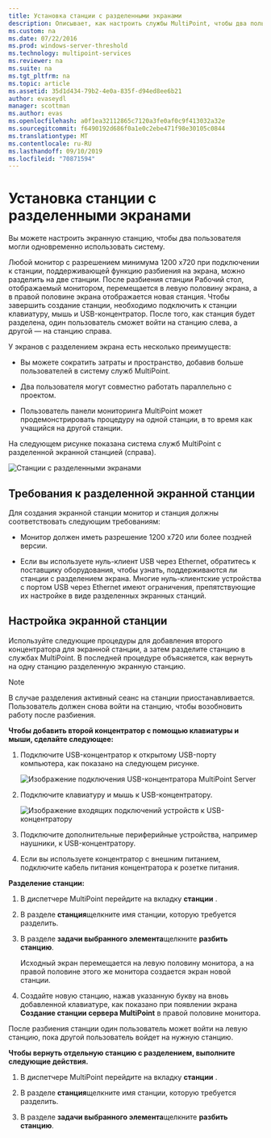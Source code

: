 ```yaml
---
title: Установка станции с разделенными экранами
description: Описывает, как настроить службы MultiPoint, чтобы два пользователя могли совместно использовать одну систему.
ms.custom: na
ms.date: 07/22/2016
ms.prod: windows-server-threshold
ms.technology: multipoint-services
ms.reviewer: na
ms.suite: na
ms.tgt_pltfrm: na
ms.topic: article
ms.assetid: 35d1d434-79b2-4e0a-835f-d94ed8ee6b21
author: evaseydl
manager: scottman
ms.author: evas
ms.openlocfilehash: a0f1ea32112865c7120a3fe0af0c9f413032a32e
ms.sourcegitcommit: f6490192d686f0a1e0c2ebe471f98e30105c0844
ms.translationtype: MT
ms.contentlocale: ru-RU
ms.lasthandoff: 09/10/2019
ms.locfileid: "70871594"
---
```

# <a name="set-up-a-split-screen-station"></a>Установка станции с разделенными экранами
Вы можете настроить экранную станцию, чтобы два пользователя могли одновременно использовать систему.

Любой монитор с разрешением минимума 1200 x720 при подключении к станции, поддерживающей функцию разбиения на экрана, можно разделить на две станции. После разбиения станции Рабочий стол, отображаемый монитором, перемещается в левую половину экрана, а в правой половине экрана отображается новая станция. Чтобы завершить создание станции, необходимо подключить к станции клавиатуру, мышь и USB-концентратор. После того, как станция будет разделена, один пользователь сможет войти на станцию слева, а другой — на станцию справа.  
  
У экранов с разделением экрана есть несколько преимуществ:  
  
-   Вы можете сократить затраты и пространство, добавив больше пользователей в систему служб MultiPoint.  
  
-   Два пользователя могут совместно работать параллельно с проектом.  
  
-   Пользователь панели мониторинга MultiPoint может продемонстрировать процедуру на одной станции, в то время как учащийся на другой станции.  
  
На следующем рисунке показана система служб MultiPoint с разделенной экранной станцией (справа).  
  
![Станции с разделенными экранами](./media/WMS_diagram3.gif)  
   
## <a name="requirements-for-a-split-screen-station"></a>Требования к разделенной экранной станции  
Для создания экранной станции монитор и станция должны соответствовать следующим требованиям:  
  
-   Монитор должен иметь разрешение 1200 x720 или более поздней версии.  
  
-   Если вы используете нуль-клиент USB через Ethernet, обратитесь к поставщику оборудования, чтобы узнать, поддерживаются ли станции с разделением экрана. Многие нуль-клиентские устройства с портом USB через Ethernet имеют ограничения, препятствующие их настройке в виде разделенных экранных станций.  
  
## <a name="setting-up-a-split-screen-station"></a>Настройка экранной станции  
Используйте следующие процедуры для добавления второго концентратора для экранной станции, а затем разделите станцию в службах MultiPoint. В последней процедуре объясняется, как вернуть на одну станцию разделенную экранную станцию.  
  
> [!NOTE]  
> В случае разделения активный сеанс на станции приостанавливается. Пользователь должен снова войти на станцию, чтобы возобновить работу после разбиения.  
  
**Чтобы добавить второй концентратор с помощью клавиатуры и мыши, сделайте следующее:**  
  
1.  Подключите USB-концентратор к открытому USB-порту компьютера, как показано на следующем рисунке.  
  
    ![Изображение подключения USB-концентратора MultiPoint Server](./media/WMSUSBHubConnection.gif)  
  
2.  Подключите клавиатуру и мышь к USB-концентратору.  
  
    ![Изображение входящих подключений устройств к USB-концентратору](./media/WMSUSBDeviceConnection.gif)  
  
3.  Подключите дополнительные периферийные устройства, например наушники, к USB-концентратору.  
  
4.  Если вы используете концентратор с внешним питанием, подключите кабель питания концентратора к розетке питания.  
  
**Разделение станции:**  
  
1.  В диспетчере MultiPoint перейдите на вкладку **станции** .  
  
2.  В разделе **станция**щелкните имя станции, которую требуется разделить.  
  
3.  В разделе **задачи выбранного элемента**щелкните **разбить станцию**.  
  
    Исходный экран перемещается на левую половину монитора, а на правой половине этого же монитора создается экран новой станции.  
  
4.  Создайте новую станцию, нажав указанную букву на вновь добавленной клавиатуре, как показано при появлении экрана **Создание станции сервера MultiPoint** в правой половине монитора.  
  
После разбиения станции один пользователь может войти на левую станцию, пока другой пользователь войдет на нужную станцию.  
  
**Чтобы вернуть отдельную станцию с разделением, выполните следующие действия.**  
  
1.  В диспетчере MultiPoint перейдите на вкладку **станции** .  
  
2.  В разделе **станция**щелкните имя станции, которую требуется разделить.  
  
3.  В разделе **задачи выбранного элемента**щелкните **разбить станцию**.